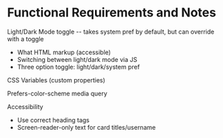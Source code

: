 # Functional Requirements and Notes

Light/Dark Mode toggle -- takes system pref by default, but can override with a toggle 
- What HTML markup (accessible)
- Switching between light/dark mode via JS
- Three option toggle: light/dark/system pref

CSS Variables (custom properties)

Prefers-color-scheme media query

Accessibility
- Use correct heading tags
- Screen-reader-only text for card titles/username